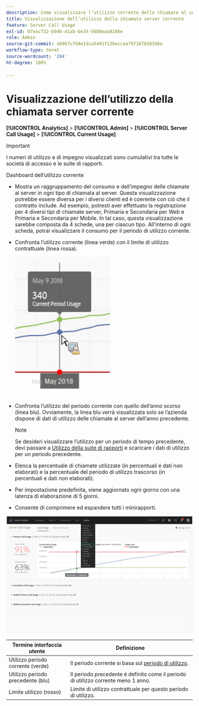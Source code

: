 ```yaml
---
description: Come visualizzare l’utilizzo corrente delle chiamate al server in Adobe Analytics.
title: Visualizzazione dell’utilizzo della chiamata server corrente
feature: Server Call Usage
exl-id: 07eac732-b9d6-41ab-be34-5688eaa8166e
role: Admin
source-git-commit: a6967c7d4e1dca5491f13beccaa797167b503d6e
workflow-type: tm+mt
source-wordcount: '284'
ht-degree: 100%

---
```


# Visualizzazione dell’utilizzo della chiamata server corrente

**[!UICONTROL Analytics]** > **[!UICONTROL Admin]** > **[!UICONTROL Server Call Usage]** > **[!UICONTROL Current Usage]**

>[!IMPORTANT]
>
>I numeri di utilizzo e di impegno visualizzati sono cumulativi tra tutte le società di accesso e le suite di rapporti.

Dashboard dell’utilizzo corrente

* Mostra un raggruppamento del consumo e dell’impegno delle chiamate al server in ogni tipo di chiamata al server. Questa visualizzazione potrebbe essere diversa per i diversi clienti ed è coerente con ciò che il contratto include. Ad esempio, potresti aver effettuato la registrazione per 4 diversi tipi di chiamate server, Primaria e Secondaria per Web e Primaria e Secondaria per Mobile. In tal caso, questa visualizzazione sarebbe composta da 4 schede, una per ciascun tipo. All’interno di ogni scheda, potrai visualizzare il consumo per il periodo di utilizzo corrente.
* Confronta l’utilizzo corrente (linea verde) con il limite di utilizzo contrattuale (linea rossa).

  ![](/help/admin/tools/server-call-usage/assets/current_period.png)

* Confronta l’utilizzo del periodo corrente con quello dell’anno scorso (linea blu). Ovviamente, la linea blu verrà visualizzata solo se l’azienda dispone di dati di utilizzo delle chiamate al server dell’anno precedente.

  >[!NOTE]
  >
  >Se desideri visualizzare l’utilizzo per un periodo di tempo precedente, devi passare a [Utilizzo della suite di rapporti](/help/admin/tools/server-call-usage/report-suite-usage.md) e scaricare i dati di utilizzo per un periodo precedente.

* Elenca la percentuale di chiamate utilizzate (in percentuali e dati non elaborati) e la percentuale del periodo di utilizzo trascorso (in percentuali e dati non elaborati).
* Per impostazione predefinita, viene aggiornato ogni giorno con una latenza di elaborazione di 5 giorni.
* Consente di comprimere ed espandere tutti i minirapporti.

![](/help/admin/tools/server-call-usage/assets/server_call_dashboard.png)

| Termine interfaccia utente | Definizione |
| --- | --- |
| Utilizzo periodo corrente (verde) | Il periodo corrente si basa sul [periodo di utilizzo](/help/admin/tools/server-call-usage/overage-overview.md). |
| Utilizzo periodo precedente (blu) | Il periodo precedente è definito come il periodo di utilizzo corrente meno 1 anno. |
| Limite utilizzo (rosso) | Limite di utilizzo contrattuale per questo periodo di utilizzo. |
